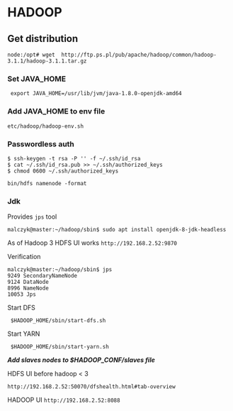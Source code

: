 # HADOOP

## Get distribution

```
node:/opt# wget  http://ftp.ps.pl/pub/apache/hadoop/common/hadoop-3.1.1/hadoop-3.1.1.tar.gz
```

### Set JAVA\_HOME 

```
 export JAVA_HOME=/usr/lib/jvm/java-1.8.0-openjdk-amd64 
```

### Add JAVA\_HOME to env file 

```
etc/hadoop/hadoop-env.sh
```


### Passwordless auth

```
$ ssh-keygen -t rsa -P '' -f ~/.ssh/id_rsa
$ cat ~/.ssh/id_rsa.pub >> ~/.ssh/authorized_keys
$ chmod 0600 ~/.ssh/authorized_keys
```

```
bin/hdfs namenode -format
```

### Jdk


Provides ```jps``` tool

```
malczyk@master:~/hadoop/sbin$ sudo apt install openjdk-8-jdk-headless
```


As of Hadoop 3 HDFS UI works ```http://192.168.2.52:9870```

Verification

```
malczyk@master:~/hadoop/sbin$ jps 
9249 SecondaryNameNode
9124 DataNode
8996 NameNode
10053 Jps

```

Start DFS

```
 $HADOOP_HOME/sbin/start-dfs.sh 
```
Start YARN

```
 $HADOOP_HOME/sbin/start-yarn.sh 
```

***Add slaves nodes to $HADOOP_CONF/slaves file***


HDFS UI before hadoop < 3

```
http://192.168.2.52:50070/dfshealth.html#tab-overview
```

HADOOP UI ```http://192.168.2.52:8088```
